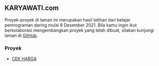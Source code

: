 ## KARYAWATI.com

Proyek-proyek di laman ini merupakan hasil latihan dari belajar pemrograman daring mulai 8 Desember 2021. 
Bila kamu ingin ikut berkolaborasi mengembangkan proyek yang telah dibuat, silakan kunjungi laman di <a href="https://github.com/karyawati/">GitHub</a>.

### Proyek 
- <a href="https://cek-harga.karyawati.com">CEK HARGA</a>

